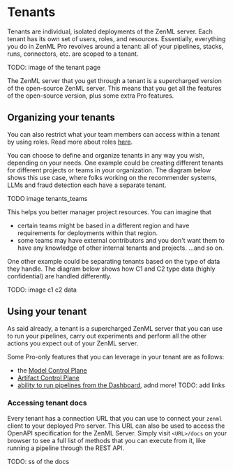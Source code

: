 # Tenants

Tenants are individual, isolated deployments of the ZenML server. Each tenant has its own set of users, roles, and resources. Essentially, everything you do in ZenML Pro revolves around a tenant: all of your pipelines, stacks, runs, connectors, etc. are scoped to a tenant.

TODO: image of the tenant page

The ZenML server that you get through a tenant is a supercharged version of the open-source ZenML server. This means that you get all the features of the open-source version, plus some extra Pro features.

## Organizing your tenants
You can also restrict what your team members can access within a tenant by using roles. Read more about roles [here](../../../../docs/book/getting-started/zenml-pro/roles.md).

You can choose to define and organize tenants in any way you wish, depending on your needs. One example could be creating different tenants for different projects or teams in your organization.
The diagram below shows this use case, where folks working on the recommender systems, LLMs and fraud detection each have a separate tenant.

TODO image tenants_teams

This helps you better manager project resources. You can imagine that 
- certain teams might be based in a different region and have requirements for deployments within that region.
- some teams may have external contributors and you don't want them to have any knowledge of other internal tenants and projects.
...and so on.

One other example could be separating tenants based on the type of data they handle. The diagram below shows how C1 and C2 type data (highly confidential) are handled differently.

TODO: image c1 c2 data

## Using your tenant

As said already, a tenant is a supercharged ZenML server that you can use to run your pipelines, carry out experiments and perform all the other actions you expect out of your ZenML server.

Some Pro-only features that you can leverage in your tenant are as follows:
- the [Model Control Plane](../../../../docs/book/how-to/use-the-model-control-plane/register-a-model.md)
- [Artifact Control Plane]()
- [ability to run pipelines from the Dashboard](), 
adnd more! TODO: add links

### Accessing tenant docs

Every tenant has a connection URL that you can use to connect your `zenml` client to your deployed Pro server. This URL can also be used to access the OpenAPI specification for the ZenML Server.
Simply visit `<URL>/docs` on your browser to see a full list of methods that you can execute from it, like running a pipeline through the REST API.

TODO: ss of the docs